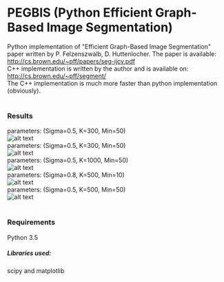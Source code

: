 # PEGBIS (Python Efficient Graph-Based Image Segmentation)
Python implementation of "Efficient Graph-Based Image Segmentation" paper written by P. Felzenszwalb, D. Huttenlocher. 
The paper is available: http://cs.brown.edu/~pff/papers/seg-ijcv.pdf <br>
C++ implementation is written by the author and is available on:
http://cs.brown.edu/~pff/segment/ <br>
The C++ implementation is much more faster than python implementation (obviously). 
<br>
<br>
### Results
parameters: (Sigma=0.5, K=300, Min=50) <br>
![alt text](https://github.com/salaee/egbis/blob/master/results/results_1.png)
<br>
parameters: (Sigma=0.5, K=300, Min=50) <br>
![alt text](https://github.com/salaee/egbis/blob/master/results/results_2.png)
<br>
parameters: (Sigma=0.5, K=1000, Min=50) <br>
![alt text](https://github.com/salaee/egbis/blob/master/results/results_3.png)
<br>
parameters: (Sigma=0.8, K=500, Min=10) <br>
![alt text](https://github.com/salaee/egbis/blob/master/results/results_4.png)
<br>
parameters: (Sigma=0.5, K=500, Min=50) <br>
![alt text](https://github.com/salaee/egbis/blob/master/results/results_5.png)
<br>
<br>
### Requirements
Python 3.5<br>

##### Libraries used: 
scipy and matplotlib

